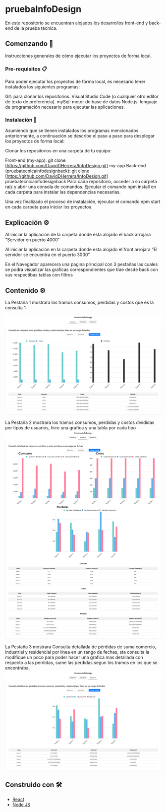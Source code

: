 # pruebaInfoDesign

En este repositorio se encuentran alojados los desarrollos front-end y back-end de la prueba técnica.

## Comenzando 🚀

Instrucciones generales de cómo ejecutar los proyectos de forma local.

### Pre-requisitos 📋

Para poder ejecutar los proyectos de forma local, es necesario tener instalados los siguientes programas:

Git: para clonar los repositorios.
Visual Studio Code (o cualquier otro editor de texto de preferencia).
mySql: motor de base de datos
Node.js: lenguaje de programación necesario para ejecutar las aplicaciones.

### Instalación 🔧

Asumiendo que se tienen instalados los programas mencionados anteriormente, a continuación se describe el paso a paso para desplegar los proyectos de forma local:

Clonar los repositorios en una carpeta de tu equipo:

Front-end (my-app): git clone [https://github.com/DavidDHerrera/InfoDesign.git] my-app
Back-end (pruebatecnicainfodesignback): git clone [https://github.com/DavidDHerrera/InfoDesign.git] pruebatecnicainfodesignback
Para cada repositorio, acceder a su carpeta raíz y abrir una consola de comandos. Ejecutar el comando npm install en cada carpeta para instalar las dependencias necesarias.

Una vez finalizado el proceso de instalación, ejecutar el comando npm start en cada carpeta para iniciar los proyectos.


## Explicación ⚙️
Al iniciar la aplicación de la carpeta donde esta alojado el back arrojara "Servidor en puerto 4000"

Al iniciar la aplicación en la carpeta donde esta alojado el front arrojara "El servidor se encuentra en el puerto 3000"

En el Navegador aparecera una pagina principal con 3 pestañas las cuales se podra visualizar las graficas correspondientes que trae desde back con sus respectibas tablas con filtros

## Contenido ⚙️
La Pestaña 1 mostrara los tramos consumos, perdidas y costos que es la consulta 1

![Pestaña 1](image.png)

La Pestaña 2 mostrara los tramos consumos, perdidas y costos divididas por tipos de usuarios, hice una grafica y una tabla por cada tipo
![Pestaña 2](image-1.png)

La Pestaña 3 mostrara Consulta detallada de pérdidas de suma comercio, industrial y residencial por línea en un rango de fechas, sta consulta la modifique un poco para poder hacer una grafica mas detallada con respecto a las perdidas, sume las perdidas segun los tramos en los que se encontraba.
![Pestaña3](image-2.png)
## Construido con 🛠️

* [React](https://react.dev/)
* [Node JS](https://nodejs.org/es/)
